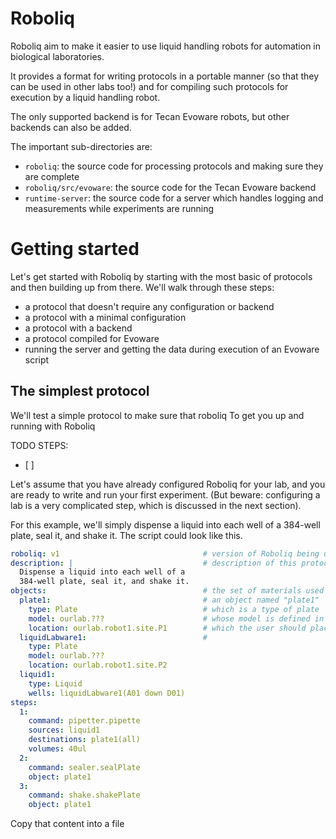 # Roboliq

Roboliq aim to make it easier to use liquid handling robots for automation
in biological laboratories.

It provides a format for writing protocols in a portable manner (so that
they can be used in other labs too!) and for compiling such protocols
for execution by a liquid handling robot.

The only supported backend is for Tecan Evoware robots, but other backends
can also be added.

The important sub-directories are:

* `roboliq`: the source code for processing protocols and making sure they are complete
* `roboliq/src/evoware`: the source code for the Tecan Evoware backend
* `runtime-server`: the source code for a server which handles logging and measurements while experiments are running

# Getting started

Let's get started with Roboliq by starting with the most basic of protocols and
then building up from there.  We'll walk through these steps:

* a protocol that doesn't require any configuration or backend
* a protocol with a minimal configuration
* a protocol with a backend
* a protocol compiled for Evoware
* running the server and getting the data during execution of an Evoware script

## The simplest protocol

We'll test a simple protocol to make sure that roboliq 
To get you up and running with Roboliq

TODO STEPS:
* [ ] 


Let's assume that you have already configured Roboliq for your lab, and you
are ready to write and run your first experiment.  (But beware: configuring
a lab is a very complicated step, which is discussed in the next section).

For this example, we'll simply dispense a liquid into each well of a 384-well
plate, seal it, and shake it.  The script could look like this.

```yaml
roboliq: v1                                # version of Roboliq being used
description: |                             # description of this protocol;the bar symbol (|) allows for multi-line text
  Dispense a liquid into each well of a
  384-well plate, seal it, and shake it.
objects:                                   # the set of materials used in this protocol
  plate1:                                  # an object named "plate1"
    type: Plate                            # which is a type of plate
    model: ourlab.???                      # whose model is defined in the configuration as "ourlab.???"
    location: ourlab.robot1.site.P1        # which the user should place at the location "P1", as defined in the configuration
  liquidLabware1:                          # 
    type: Plate
    model: ourlab.???
    location: ourlab.robot1.site.P2
  liquid1:
    type: Liquid
    wells: liquidLabware1(A01 down D01)
steps:
  1:
    command: pipetter.pipette
    sources: liquid1
    destinations: plate1(all)
    volumes: 40ul
  2:
    command: sealer.sealPlate
    object: plate1
  3:
    command: shake.shakePlate
    object: plate1
```

Copy that content into a file 
